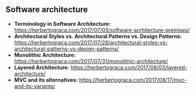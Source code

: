 Software architecture
-------------------

- **Terminology in Software Architecture:** https://herbertograca.com/2017/07/05/software-architecture-premises/
- **Architectural Styles vs. Architectural Patterns vs. Design Patterns:** https://herbertograca.com/2017/07/28/architectural-styles-vs-architectural-patterns-vs-design-patterns/
- **Monolithic Architecture:** https://herbertograca.com/2017/07/31/monolithic-architecture/
- **Layered Architecture:** https://herbertograca.com/2017/08/03/layered-architecture/
- **MVC and its alternatives:** https://herbertograca.com/2017/08/17/mvc-and-its-variants/
